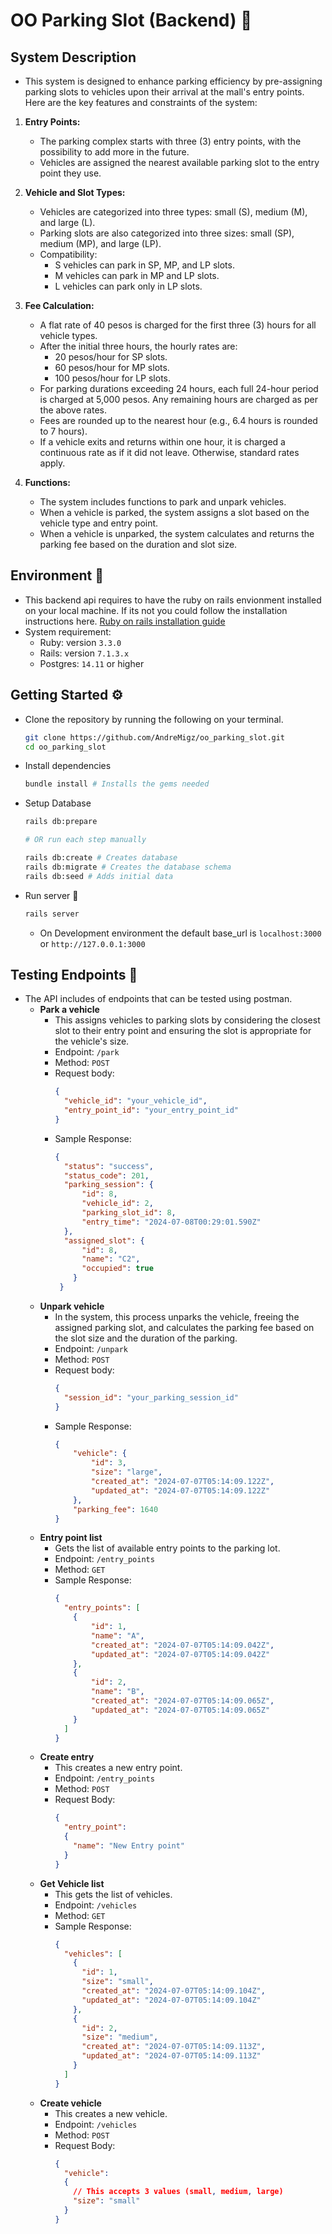 # OO Parking Slot (Backend) 🚗

## System Description
- This system is designed to enhance parking efficiency by pre-assigning parking slots to vehicles upon their arrival at the mall's entry points. Here are the key features and constraints of the system:

1. **Entry Points:**
   - The parking complex starts with three (3) entry points, with the possibility to add more in the future.
   - Vehicles are assigned the nearest available parking slot to the entry point they use.

2. **Vehicle and Slot Types:**
   - Vehicles are categorized into three types: small (S), medium (M), and large (L).
   - Parking slots are also categorized into three sizes: small (SP), medium (MP), and large (LP).
   - Compatibility:
     - S vehicles can park in SP, MP, and LP slots.
     - M vehicles can park in MP and LP slots.
     - L vehicles can park only in LP slots.

3. **Fee Calculation:**
   - A flat rate of 40 pesos is charged for the first three (3) hours for all vehicle types.
   - After the initial three hours, the hourly rates are:
     - 20 pesos/hour for SP slots.
     - 60 pesos/hour for MP slots.
     - 100 pesos/hour for LP slots.
   - For parking durations exceeding 24 hours, each full 24-hour period is charged at 5,000 pesos. Any remaining hours are charged as per the above rates.
   - Fees are rounded up to the nearest hour (e.g., 6.4 hours is rounded to 7 hours).
   - If a vehicle exits and returns within one hour, it is charged a continuous rate as if it did not leave. Otherwise, standard rates apply.

5. **Functions:**
   - The system includes functions to park and unpark vehicles.
   - When a vehicle is parked, the system assigns a slot based on the vehicle type and entry point.
   - When a vehicle is unparked, the system calculates and returns the parking fee based on the duration and slot size.

## Environment 🚧
- This backend api requires to have the ruby on rails envionment installed on your local machine. If its not you could follow the installation instructions here. [Ruby on rails installation guide]()
- System requirement:
  - Ruby: version `3.3.0`
  - Rails: version `7.1.3.x`
  - Postgres: `14.11` or higher

## Getting Started ⚙️

- Clone the repository by running the following on your terminal.

  ```bash
  git clone https://github.com/AndreMigz/oo_parking_slot.git
  cd oo_parking_slot
  ```
- Install dependencies

  ```bash
  bundle install # Installs the gems needed
  ```
- Setup Database

  ```bash
  rails db:prepare

  # OR run each step manually

  rails db:create # Creates database
  rails db:migrate # Creates the database schema
  rails db:seed # Adds initial data 
  ```
- Run server 🚀
  ```bash
  rails server
  ```
  - On Development environment the default base_url is `localhost:3000` or `http://127.0.0.1:3000`

## Testing Endpoints 🧪
- The API includes of endpoints that can be tested using postman.
  - **Park a vehicle** 
    - This assigns vehicles to parking slots by considering the closest slot to their entry point and ensuring the slot is appropriate for the vehicle's size.
    - Endpoint: `/park`
    - Method: `POST `
    - Request body:
      ```json
      {
        "vehicle_id": "your_vehicle_id",
        "entry_point_id": "your_entry_point_id"
      }
      ```
    - Sample Response:
      ```json
      {
        "status": "success",
        "status_code": 201,
        "parking_session": {
            "id": 8,
            "vehicle_id": 2,
            "parking_slot_id": 8,
            "entry_time": "2024-07-08T00:29:01.590Z"
        },
        "assigned_slot": {
            "id": 8,
            "name": "C2",
            "occupied": true
          }
       }
      ```
  - **Unpark vehicle**
    - In the system, this process unparks the vehicle, freeing the assigned parking slot, and calculates the parking fee based on the slot size and the duration of the parking.
    - Endpoint: `/unpark`
    - Method: `POST `
    - Request body:
      ```json
      {
        "session_id": "your_parking_session_id"
      }
      ```
    - Sample Response:
      ```json
      {
          "vehicle": {
              "id": 3,
              "size": "large",
              "created_at": "2024-07-07T05:14:09.122Z",
              "updated_at": "2024-07-07T05:14:09.122Z"
          },
          "parking_fee": 1640
      }
      ```
  - **Entry point list**
    - Gets the list of available entry points to the parking lot.
    - Endpoint: `/entry_points`
    - Method: `GET`
    - Sample Response:
      ```json
      {
        "entry_points": [
          {
              "id": 1,
              "name": "A",
              "created_at": "2024-07-07T05:14:09.042Z",
              "updated_at": "2024-07-07T05:14:09.042Z"
          },
          {
              "id": 2,
              "name": "B",
              "created_at": "2024-07-07T05:14:09.065Z",
              "updated_at": "2024-07-07T05:14:09.065Z"
          }
        ]
      }
      ```
  - **Create entry**
    - This creates a new entry point.
    - Endpoint: `/entry_points`
    - Method: `POST`
    - Request Body:
      ```json
      {
        "entry_point":
        {
          "name": "New Entry point"
        }
      }
      ```
  - **Get Vehicle list**
    - This gets the list of vehicles.
    - Endpoint: `/vehicles`
    - Method: `GET`
    - Sample Response:
      ```json
      {
        "vehicles": [
          {
            "id": 1,
            "size": "small",
            "created_at": "2024-07-07T05:14:09.104Z",
            "updated_at": "2024-07-07T05:14:09.104Z"
          },
          {
            "id": 2,
            "size": "medium",
            "created_at": "2024-07-07T05:14:09.113Z",
            "updated_at": "2024-07-07T05:14:09.113Z"
          }
        ]
      }
      ```
  - **Create vehicle**
    - This creates a new vehicle.
    - Endpoint: `/vehicles`
    - Method: `POST`
    - Request Body:
      ```json
      {
        "vehicle":
        {
          // This accepts 3 values (small, medium, large)
          "size": "small"
        }
      }
      ```
